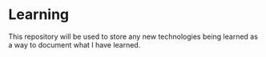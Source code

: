 # Learning
This repository will be used to store any new technologies being learned as a way to document what I have learned.

